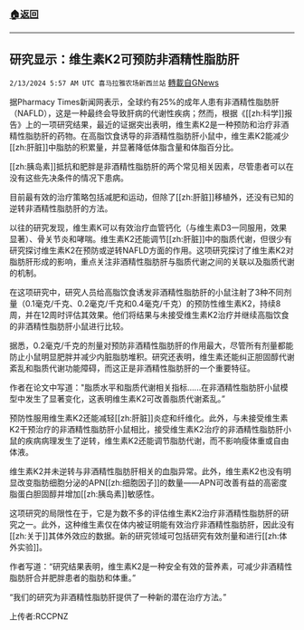 ###  [:house:返回](README.md)
---


## 研究显示：维生素K2可预防非酒精性脂肪肝
`2/13/2024 5:57 AM UTC 喜马拉雅农场新西兰站` [轉載自GNews](https://gnews.org/articles/2301993)

据Pharmacy Times新闻网表示，全球约有25%的成年人患有非酒精性脂肪肝（NAFLD），这是一种最终会导致肝病的代谢性疾病；然而，根据《[[zh:科学]]报告》上的一项研究结果，最近的证据突出表明，维生素K2是一种预防和治疗非酒精性脂肪肝的药物。在高脂饮食诱导的非酒精性脂肪肝小鼠中，维生素K2能减少[[zh:肝脏]]中脂肪的积累量，并显著降低体脂含量和体脂百分比。

[[zh:胰岛素]]抵抗和肥胖是非酒精性脂肪肝的两个常见相关因素，尽管患者可以在没有这些先决条件的情况下患病。

目前最有效的治疗策略包括减肥和运动，但除了[[zh:肝脏]]移植外，还没有已知的逆转非酒精性脂肪肝的方法。

以往的研究发现，维生素K可以有效治疗血管钙化（与维生素D3一同服用，效果显著）、骨关节炎和哮喘。维生素K2还能调节[[zh:肝脏]]中的脂质代谢，但很少有研究探讨维生素K2在预防或逆转NAFLD方面的作用。这项研究探讨了维生素K2对脂肪肝形成的影响，重点关注非酒精性脂肪肝与脂质代谢之间的关联以及脂质代谢的机制。

在这项研究中，研究人员给高脂饮食诱发非酒精性脂肪肝的小鼠注射了3种不同剂量（0.1毫克/千克、0.2毫克/千克和0.4毫克/千克）的预防性维生素K2，持续8周，并在12周时评估其效果。他们将结果与未接受维生素K2治疗并继续高脂饮食的非酒精性脂肪肝小鼠进行比较。

据悉，0.2毫克/千克的剂量对预防非酒精性脂肪肝的作用最大，尽管所有剂量都能防止小鼠明显肥胖并减少内脏脂肪堆积。研究还表明，维生素还能纠正胆固醇代谢紊乱和脂质代谢功能障碍，而这正是非酒精性脂肪肝的一个重要特征。

作者在论文中写道："脂质水平和脂质代谢相关指标......在非酒精性脂肪肝小鼠模型中发生了显著变化，这表明维生素K2可改善脂质代谢紊乱。”

预防性服用维生素K2还能减轻[[zh:肝脏]]炎症和纤维化。此外，与未接受维生素K2干预治疗的非酒精性脂肪肝小鼠相比，接受维生素K2治疗的非酒精性脂肪肝小鼠的疾病病理发生了逆转，维生素K2还能调节脂肪代谢，而不影响瘦体重或自由体液。

维生素K2并未逆转与非酒精性脂肪肝相关的血脂异常。此外，维生素K2也没有明显改变脂肪细胞分泌的APN[[zh:细胞因子]]的数量——APN可改善有益的高密度脂蛋白胆固醇并增加[[zh:胰岛素]]敏感性。

这项研究的局限性在于，它是为数不多的评估维生素K2治疗非酒精性脂肪肝的研究之一。此外，这种维生素仅在体内被证明能有效治疗非酒精性脂肪肝，因此没有[[zh:关于]]其体外效应的数据。新的研究领域可包括研究有效剂量和进行[[zh:体外实验]]。

作者写道：“研究结果表明，维生素K2是一种安全有效的营养素，可减少非酒精性脂肪肝合并肥胖患者的脂肪和体重。”

“我们的研究为非酒精性脂肪肝提供了一种新的潜在治疗方法。”

上传者:RCCPNZ
